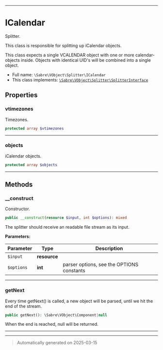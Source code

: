 ***

# ICalendar

Splitter.

This class is responsible for splitting up iCalendar objects.

This class expects a single VCALENDAR object with one or more
calendar-objects inside. Objects with identical UID's will be combined into
a single object.

* Full name: `\Sabre\VObject\Splitter\ICalendar`
* This class implements:
[`\Sabre\VObject\Splitter\SplitterInterface`](./SplitterInterface.md)



## Properties


### vtimezones

Timezones.

```php
protected array $vtimezones
```






***

### objects

iCalendar objects.

```php
protected array $objects
```






***

## Methods


### __construct

Constructor.

```php
public __construct(resource $input, int $options): mixed
```

The splitter should receive an readable file stream as its input.






**Parameters:**

| Parameter | Type | Description |
|-----------|------|-------------|
| `$input` | **resource** |  |
| `$options` | **int** | parser options, see the OPTIONS constants |





***

### getNext

Every time getNext() is called, a new object will be parsed, until we
hit the end of the stream.

```php
public getNext(): \Sabre\VObject\Component|null
```

When the end is reached, null will be returned.










***


***
> Automatically generated on 2025-03-15
